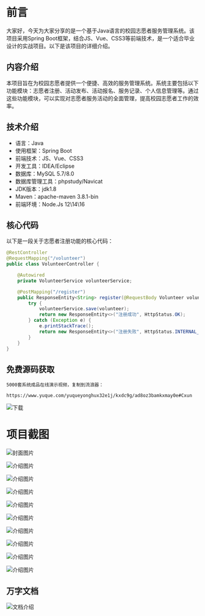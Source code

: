 # 前言

大家好，今天为大家分享的是一个基于Java语言的校园志愿者服务管理系统。该项目采用Spring Boot框架，结合JS、Vue、CSS3等前端技术，是一个适合毕业设计的实战项目。以下是该项目的详细介绍。

## 内容介绍

本项目旨在为校园志愿者提供一个便捷、高效的服务管理系统。系统主要包括以下功能模块：志愿者注册、活动发布、活动报名、服务记录、个人信息管理等。通过这些功能模块，可以实现对志愿者服务活动的全面管理，提高校园志愿者工作的效率。

## 技术介绍

- 语言：Java
- 使用框架：Spring Boot
- 前端技术：JS、Vue、CSS3
- 开发工具：IDEA/Eclipse
- 数据库：MySQL 5.7/8.0
- 数据库管理工具：phpstudy/Navicat
- JDK版本：jdk1.8
- Maven：apache-maven 3.8.1-bin
- 前端环境：Node.Js 12\14\16

## 核心代码

以下是一段关于志愿者注册功能的核心代码：

```java
@RestController
@RequestMapping("/volunteer")
public class VolunteerController {

    @Autowired
    private VolunteerService volunteerService;

    @PostMapping("/register")
    public ResponseEntity<String> register(@RequestBody Volunteer volunteer) {
        try {
            volunteerService.save(volunteer);
            return new ResponseEntity<>("注册成功", HttpStatus.OK);
        } catch (Exception e) {
            e.printStackTrace();
            return new ResponseEntity<>("注册失败", HttpStatus.INTERNAL_SERVER_ERROR);
        }
    }
}
```

## 免费源码获取

```
5000套系统成品在线演示视频，复制到流浪器： 
```
```
https://www.yuque.com/yuqueyonghux32e1j/kxdc9g/ad8oz3bamkxmay0e#Cxun
```
![下载](https://img12.360buyimg.com/ddimg/jfs/t1/339687/11/1349/28408/68ad865fF412d7877/adaa650483a100f2.jpg)

# 项目截图

![封面图片](https://img12.360buyimg.com/ddimg/jfs/t1/346735/1/473/100960/68bc826eFc34a89fe/b2e11e1023b85b85.jpg)

![介绍图片](https://img12.360buyimg.com/ddimg/jfs/t1/331553/36/10297/30929/68bc824dF12dbeafb/94eeeac43e10a2e8.jpg)

![介绍图片](https://img13.360buyimg.com/ddimg/jfs/t1/342454/35/506/33335/68bc824dF8d6269bd/27ced3e634795df8.jpg)

![介绍图片](https://img13.360buyimg.com/ddimg/jfs/t1/323460/14/17377/15880/68bc824eFd9db6d83/12fb446262f62303.jpg)

![介绍图片](https://img12.360buyimg.com/ddimg/jfs/t1/331484/14/10357/22420/68bc824eFeb109222/496a6db97e481242.jpg)

![介绍图片](https://img12.360buyimg.com/ddimg/jfs/t1/329964/1/10359/14460/68bc824fF7cad6577/15493ee8ef4754f3.jpg)

![介绍图片](https://img14.360buyimg.com/ddimg/jfs/t1/348279/33/490/12589/68bc824fF81e5c259/160f18cbebe4c629.jpg)

![介绍图片](https://img14.360buyimg.com/ddimg/jfs/t1/325560/5/17135/37978/68bc8250F09783905/5376f05bfb139787.jpg)

![介绍图片](https://img12.360buyimg.com/ddimg/jfs/t1/337177/39/7773/38921/68bc824fF59c4ae84/43b9b2806d90f009.jpg)

![介绍图片](https://img10.360buyimg.com/ddimg/jfs/t1/343102/35/535/28792/68bc8250Fd445f7f1/3d622fe0899c9ab5.jpg)


## 万字文档
![文档介绍](https://img14.360buyimg.com/ddimg/jfs/t1/338393/1/3576/156947/68b1ad0cF74dc525c/ff9cd6c574295685.jpg)
